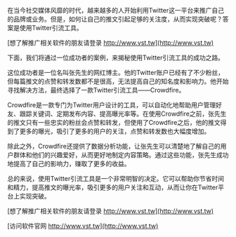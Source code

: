 在当今社交媒体风靡的时代，越来越多的人开始利用Twitter这一平台来推广自己的品牌或业务。但是，如何让自己的推文引起足够的关注度，从而实现突破呢？答案是使用Twitter引流工具。

[想了解推广相关软件的朋友请登录 http://www.vst.tw](http://www.vst.tw)

下面，我们将通过一位成功者的案例，来揭秘使用Twitter引流工具的成功之路。

这位成功者是一位名叫张先生的网红博主。他的Twitter账户已经有了不少粉丝，但每篇推文的点赞和转发数都不是很高，无法提高自己的知名度和影响力。他开始寻找解决方法，最终选择了一款Twitter引流工具——Crowdfire。

Crowdfire是一款专门为Twitter用户设计的工具，可以自动化地帮助用户管理好友、跟踪关键词、定期发布内容、提高曝光率等。在使用Crowdfire之前，张先生的推文只有一些忠实的粉丝会点赞和转发，但使用了Crowdfire之后，他的推文得到了更多的曝光，吸引了更多的用户的关注，点赞和转发数也大幅度增加。

除此之外，Crowdfire还提供了数据分析功能，让张先生可以清楚地了解自己的用户群体和他们的兴趣爱好，从而更好地制定内容策略。通过这些功能，张先生成功地提高了自己的影响力，赚取了更多的收益。

总的来说，使用Twitter引流工具是一个非常明智的决定。它可以帮助你节省时间和精力，提高推文的曝光率，吸引更多的用户关注和互动，从而让你在Twitter平台上实现突破。

[想了解推广相关软件的朋友请登录 http://www.vst.tw](http://www.vst.tw)


[访问软件官网 http://www.vst.tw](http://www.vst.tw)
